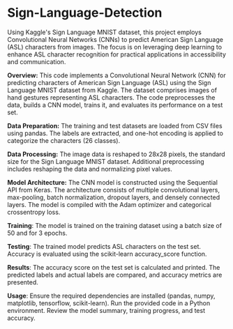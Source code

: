 # Sign-Language-Detection
Using Kaggle's Sign Language MNIST dataset, this project employs Convolutional Neural Networks (CNNs) to predict American Sign Language (ASL) characters from images. The focus is on leveraging deep learning to enhance ASL character recognition for practical applications in accessibility and communication.


**Overview:**
This code implements a Convolutional Neural Network (CNN) for predicting characters of American Sign Language (ASL) using the Sign Language MNIST dataset from Kaggle. The dataset comprises images of hand gestures representing ASL characters. The code preprocesses the data, builds a CNN model, trains it, and evaluates its performance on a test set.

**Data Preparation:**
The training and test datasets are loaded from CSV files using pandas.
The labels are extracted, and one-hot encoding is applied to categorize the characters (26 classes).

**Data Processing:**
The image data is reshaped to 28x28 pixels, the standard size for the Sign Language MNIST dataset.
Additional preprocessing includes reshaping the data and normalizing pixel values.

**Model Architecture:**
The CNN model is constructed using the Sequential API from Keras.
The architecture consists of multiple convolutional layers, max-pooling, batch normalization, dropout layers, and densely connected layers.
The model is compiled with the Adam optimizer and categorical crossentropy loss.

**Training**:
The model is trained on the training dataset using a batch size of 50 and for 3 epochs.

**Testing**:
The trained model predicts ASL characters on the test set.
Accuracy is evaluated using the scikit-learn accuracy_score function.

**Results**:
The accuracy score on the test set is calculated and printed.
The predicted labels and actual labels are compared, and accuracy metrics are presented.

**Usage**:
Ensure the required dependencies are installed (pandas, numpy, matplotlib, tensorflow, scikit-learn).
Run the provided code in a Python environment.
Review the model summary, training progress, and test accuracy.
